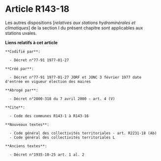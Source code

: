 # Article R143-18

Les autres dispositions [*relatives aux stations hydrominérales et climatiques*] de la section I du présent chapitre sont
applicables aux stations uvales.

**Liens relatifs à cet article**

	**Codifié par**:

	  - Décret n°77-91 1977-01-27

	**Créé par**:

	  - Décret n°77-91 1977-01-27 JORF et JONC 3 février 1977 date d'entrée en vigueur élection des maires

	**Abrogé par**:

	  - Décret n°2000-318 du 7 avril 2000 - art. 4 (V)

	**Cite**:

	  - Code des communes R143-1 à R143-16

	**Nouveaux textes**:

	  - Code général des collectivités territoriales - art. R2231-18 (Ab)
	  - Code général des collectivités territoriales L

	**Anciens textes**:

	  - Décret n°1935-10-25 art. 1 al. 2
